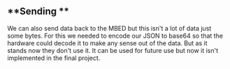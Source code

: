 ## **Sending **
We can also send data back to the MBED but this isn't a lot of data just some bytes.
For this we needed to encode our JSON to base64 so that the hardware could decode it to make any sense out of the data.
But as it stands now they don't use it.
It can be used for future use but now it isn't implemented in the final project.
